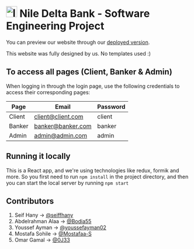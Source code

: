 # <img src="markdown-logo.svg" alt="logo" height="30px" /> Nile Delta Bank - Software Engineering Project

You can preview our website through our [deployed version](https://nile-delta-bank.vercel.app/).

This website was fully designed by us. No templates used :)

## To access all pages (Client, Banker & Admin)

When logging in through the login page, use the following credentials to access their corresponding pages:

| Page | Email | Password
| -- | -- | --
| Client | client@client.com| client
| Banker | banker@banker.com| banker
| Admin | admin@admin.com| admin

## Running it locally

This is a React app, and we're using technologies like redux, formik and more. So you first need to run `npm install` in the project directory, and then you can start the local server by running `npm start`

## Contributors

1. Seif Hany → [@seiffhany](https://github.com/seiffhany) 
1. Abdelrahman Alaa → [@Bodia55](https://github.com/Bodia55)
1. Youssef Ayman → [@youssefayman02](https://github.com/youssefayman02)
1. Mostafa Sohile → [@Mostafaa-S](https://github.com/Mostafaa-S)
1. Omar Gamal → [@0J33](https://github.com/0J33)
